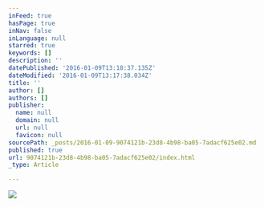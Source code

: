 ```yaml
---
inFeed: true
hasPage: true
inNav: false
inLanguage: null
starred: true
keywords: []
description: ''
datePublished: '2016-01-09T13:18:37.135Z'
dateModified: '2016-01-09T13:17:38.034Z'
title: ''
author: []
authors: []
publisher:
  name: null
  domain: null
  url: null
  favicon: null
sourcePath: _posts/2016-01-09-9074121b-23d8-4b98-ba05-7adacf625e02.md
published: true
url: 9074121b-23d8-4b98-ba05-7adacf625e02/index.html
_type: Article

---
```

![](https://the-grid-user-content.s3-us-west-2.amazonaws.com/1a1fc801-022b-45bc-90bb-11d3b522051f.jpg)